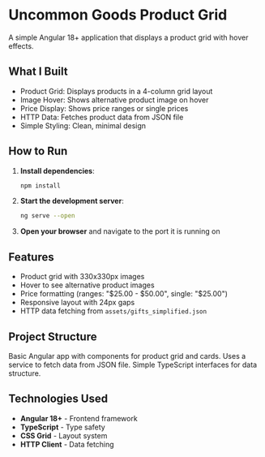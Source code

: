 # Uncommon Goods Product Grid

A simple Angular 18+ application that displays a product grid with hover effects.

## What I Built

- Product Grid: Displays products in a 4-column grid layout
- Image Hover: Shows alternative product image on hover
- Price Display: Shows price ranges or single prices
- HTTP Data: Fetches product data from JSON file
- Simple Styling: Clean, minimal design

## How to Run

1. **Install dependencies**:
   ```bash
   npm install
   ```

2. **Start the development server**:
   ```bash
   ng serve --open
   ```

3. **Open your browser** and navigate to the port it is running on

## Features

- Product grid with 330x330px images
- Hover to see alternative product images
- Price formatting (ranges: "$25.00 - $50.00", single: "$25.00")
- Responsive layout with 24px gaps
- HTTP data fetching from `assets/gifts_simplified.json`

## Project Structure

Basic Angular app with components for product grid and cards. Uses a service to fetch data from JSON file. Simple TypeScript interfaces for data structure.

## Technologies Used

- **Angular 18+** - Frontend framework
- **TypeScript** - Type safety
- **CSS Grid** - Layout system
- **HTTP Client** - Data fetching
